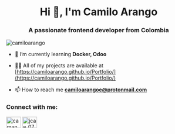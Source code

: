 <h1 align="center">Hi 👋, I'm Camilo Arango</h1>
<h3 align="center">A passionate frontend developer from Colombia</h3>

<p align="left"> <img src="https://komarev.com/ghpvc/?username=camiloarango&label=Profile%20views&color=0e75b6&style=flat" alt="camiloarango" /> </p>

- 🌱 I’m currently learning **Docker, Odoo**

- 👨‍💻 All of my projects are available at [https://camiloarango.github.io/Portfolio/](https://camiloarango.github.io/Portfolio/)

- 📫 How to reach me **camiloarangoe@protonmail.com**

<h3 align="left">Connect with me:</h3>
<p align="left">
<a href="https://twitter.com/camandmxu" target="blank"><img align="center" src="https://raw.githubusercontent.com/rahuldkjain/github-profile-readme-generator/master/src/images/icons/Social/twitter.svg" alt="camandmxu" height="30" width="40" /></a>
<a href="https://instagram.com/jcae_07" target="blank"><img align="center" src="https://raw.githubusercontent.com/rahuldkjain/github-profile-readme-generator/master/src/images/icons/Social/instagram.svg" alt="jcae_07" height="30" width="40" /></a>
</p>
